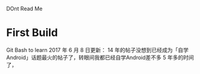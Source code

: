 DOnt Read Me
# First Build
Git Bash to learn
2017 年 6 月 8 日更新：
14 年的帖子没想到已经成为「自学Android」话题最火的帖子了，转眼间我都已经自学Android差不多 5 年多的时间了，
